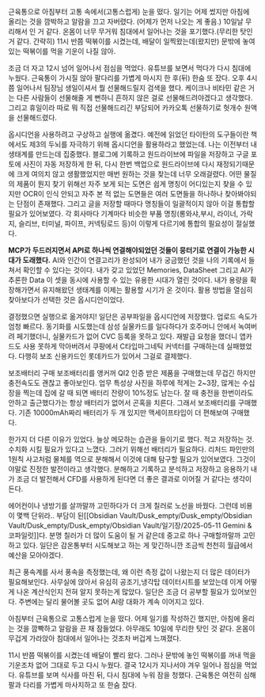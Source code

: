 근육통으로 아침부터 고통 속에서(고통스럽게) 눈을 떴다. 일기는 어제 썼지만 아침에 올리는 것을 깜박하고 알람을 끄고 자버렸다. (어제가 먼저 나오는 게 좋음.)
10일날 무리해서 인 거 같다. 온몸이 너무 무거워 침대에서 일어나는 것을 포기했다.(무리한 탓인 거 같다. 간략히)
11시 반쯤 떡볶이를 시켰는데, 배달이 일찍왔는데(왔지만) 문밖에 놓여있는 떡볶이를 먹을 기운이 나질 않아. <br>

조금 더 자고 12시 넘어 일어나서 점심을 먹었다.
유튜브를 보면서 먹다가 다시 침대에 누웠다.
근육통이 가시질 않아 팔다리를 가볍게 마시지 한 후(뒤) 한숨 또 잤다.
오후 4시쯤 일어나서 팀장님 생일이셔서 뭘 선물해드릴지 검색을 했다.
케이크나 비타민 같은 거는 다른 사람들이 선물해줄 게 뻔하니 흔하지 않은 걸로 선물해드려야겠다고 생각했다.
그리고 휴일이라 따로 뭐 직접 선물해드리긴 부담되어 카카오톡 선물하기로 헛개수 원액을 선물해드렸다.<br>

옵시디언을 사용하려고 구상하고 실행에 옮겼다.
 예전에 읽었던 타이탄의 도구들이란 책에서도 제3의 두뇌를 자극하기 위해 옵시디언을 활용하라고 했었는데. 나는 이전부터 내 생태계를 만드는데 집중했다. 블로그에 기록하고 원드라이브에 파일을 저장하고 구글 포토에 사진이 자동 저장하게 한 뒤, 다시 한번 백업으로 원드라이브에 다시 재정되기때문에 크게 여의치 않고 생활했었지만 매번 원하는 것을 찾는데 너무 오래걸렸다. 어떤 물질의 제품이 뭔지 찾기 위해선 자주 보게 되는 도면은 쉽게 명칭이 어디있는지 찾을 수 있지만 OCR이 인식 안되고 자주 본 적 없는 도면들은 여러 도면들을 하나하나 찾아봐야되는 단점이 존재했다. 그리고 글을 저장할 때마다 명칭들이 일괄적이지 않아 이걸 통합할 필요가 있어보였다. 각 회사마다 기계마다 비슷한 부품 명칭(롱와샤,부시, 라이너, 가락지, 슬리브, 터미널, 파이프, 커넥팅로드 등)이 이렇게 다르기에 통합의 필요성이 절실했다.

**MCP가 두드러지면서 API로 하나씩 연결해야되었던 것들이 뭉터기로 연결이 가능한 시대가 도래했다.**
AI와 인간이 연결고리가 완성되어 내가 궁금했던 것을 나의 기록에서 들쳐서 확인할 수 있다는 것이다.
내가 갖고 있었던 Memories, DataSheet 그리고 AI가 추론한 Data 이 셋을 동시에 사용할 수 있는 유용한 시대가 열린 것이다.
내가 용량을 확장해가면서 유지해왔던 생태계를 이제는 활용할 시기가 온 것이다.
활용 방법을 열심히 찾아보다가 선택한 것은 옵시디언이었다.

결정했으면 실행으로 옮겨야지!
일단은 공부파일을 옵시디언에 저장했다. 업로드 속도가 엄청 빠르다.
동기화를 시도했는데 삼성 실물카드를 일다하다가 호주머니 안에서 녹여버려 페기했더니, 실물카드가 없어 CVC 등록을 못하고 있다.
재발급 요청을 했더니 앱카드도 사용 못하게 막아버려서 쿠팡에서 C타입마그네틱 커넥터를 구매하는데 실패했었다. 다행히 보조 신용카드인 롯데카드가 있어서 그걸로 결제했다.


보조배터리 구매
보조배터리를 앵커꺼 QI2 인증 받은 제품을 구매했는데 무겁긴 하지만 충전속도도 괜찮고 좋아보인다.
업무 특성상 사진을 하루에 적게는 2~3장, 많게는 수십장을 찍는데 집에 갈 때 되면 배터리 잔량이 10%정도 남는다. 잘 때 충전을 한번이라도 안하고 출근했다가는 항상 배터리가 없어서 곤혹을 치른다.
그래서 보조배터리를 구매했다. 기존 10000mAh짜리 배터리가 두 개 있지만 맥세이프타입이 더 편해보여 구매했다.

한가지 더 다른 이유가 있었다.
늘상 메모하는 습관을 들이기로 했다. 적고 저장하는 것. 수치화 시킬 필요가 있다고 느꼈다. 그러기 위해선 배터리가 필요하다.
 리처드 파인만의 1원칙 사고처럼 물체를 역으로 분해해서 이것에 대해 탐구할 필요가 있어보였다.
그것이야말로 진정한 발전이라고 생각했다. 분해하고 기록하고 분석하고 저장하고 응용하기 내가 조금 더 발전해서 CFD를 사용하게 된다면 더 좋은 결과로 이어질 거 같다는 생각이든다.

에어컨이나 냉방기를 살까말까 고민하다가 더 크게 칠러로 노선을 바꿨다.
그런데 비용이 몇백 단위라.. 부담이 된[[Obsidian Vault/Dusk_empty/Dusk_empty/Obsidian Vault/Dusk_empty/Dusk_empty/Obsidian Vault/일기장/2025-05-11 Gemini & 코파일럿]]다.
분명 칠러가 더 많이 도움이 될 거 같은데 중고로 하나 구매할까말까 고민하고 있다.
일단은 감온통부터 시도해보고 하는 게 맞긴하니깐 조금씩 천천히 월급에서 예산을 모아야겠다.



최근 풍속계를 사서 풍속을 측정했는데, 왜 이런 측정 값이 나왔는지 더 많은 데이터가 필요해보인다.
사무실에 앉아서 유심히 공조기,냉각탑 데이터시트를 보았는데 이게 어떻게 나온 계산식인지 전혀 알지 못하는게 많았다. 일단은 조금 더 공부할 필요가 있어보인다.
주변에는 달리 물어볼 곳도 없어 AI랑 대화가 계속 이어지고 있다.

아침부터 근육통으로 고통스럽게 눈을 떴다. 어제 일기를 작성하긴 했지만, 아침에 올리는 것을 깜빡하고 알람을 끈 채 잠들었다. 아무래도 10일에 무리한 탓인 것 같다. 온몸이 무겁게 가라앉아 침대에서 일어나는 것조차 버겁게 느껴졌다.

11시 반쯤 떡볶이를 시켰는데 배달이 빨리 왔다. 그러나 문밖에 놓인 떡볶이를 꺼내 먹을 기운조차 없어 그대로 두고 다시 누웠다. 결국 12시가 지나서야 겨우 일어나 점심을 먹었다. 유튜브를 보며 식사를 마친 뒤, 다시 침대에 누워 잠을 청했다. 근육통은 여전히 심해 팔과 다리를 가볍게 마사지하고 또 한숨 잤다.
